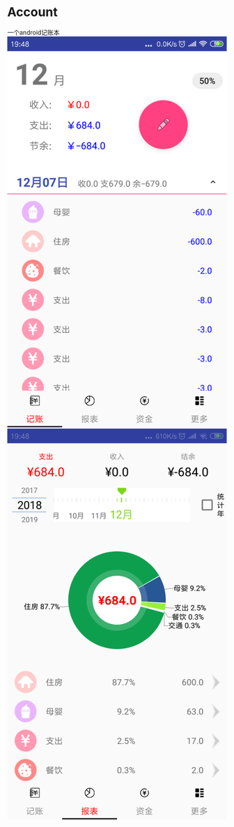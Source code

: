 # Account
一个android记账本
![Image text](https://github.com/liuwanwan/Account/blob/master/img/Screenshot_2018-12-07-19-48-08-811_com.liuwanwan..png)
![Image text](https://github.com/liuwanwan/Account/blob/master/img/Screenshot_2018-12-07-19-48-14-721_com.liuwanwan..png)
